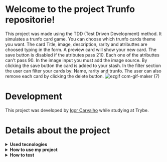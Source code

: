 # Welcome to the project Trunfo repositorie!

This project was made using the TDD (Test Driven Development) method. It simulates a trunfo card game. You can choose which trunfo cards theme you want. The card Title, image, description, rarity and atributtes are choosed typing in the form. A preview card will show your new card. The save button is disabled if the atributes pass 210. Each one of the atributtes can't pass 90. In the image input you must add the image source. By clicking the save button the card is added to your stash. In the filter section the user can filter your cards by: Name, rarity and trunfo. The user can also remove each card by clicking the delete button.
![ezgif com-gif-maker (7)](https://user-images.githubusercontent.com/64559670/193482038-2288846d-8f7a-4a96-97a8-3641d37acfc0.gif)


# Development

This project was developed by [Igor Carvalho](https://www.linkedin.com/in/dev-igor-carvalho/) while studying at Trybe.

# Details about the project

<details>
  <summary><strong>Used tecnologies</strong></summary><br />

  - HTML
  - CSS
  - CSS Flexbox
  - JavaScript
  - JavaScript DOM and Events
  - JavaScript ES6
  - React

</details>

<details>
  <summary><strong>How to use my project</strong></summary><br />

  First of all, clone the repositorie<br />
  - `git clone * SSH key *`<br />
  Then, enter the cloned repositorie<br />
  - `cd * directorie name *` <br />
  Then, install the project dependencies in the terminal <br />
  - `npm install`<br />
  Finally, open the game in the terminal <br />
  - `npm start`

</details>

<details>
  <summary><strong>How to test</strong></summary><br />
  How i`ve said, this code was made by TDD method, so you can also test the program, to see if it`s working properly.<br />
  > Warning: all the tests was made by Trybe!<br />
  Just type in the terminal <br />
  - `npm test`
</details>
